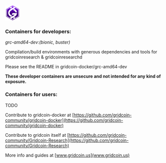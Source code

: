 ![gridcoin logo](https://github.com/gridcoin-community/Gridcoin-Research/blob/development/share/icons/hicolor/48x48/apps/gridcoinresearch.png "gridcoin logo")

### Containers for developers:

*grc-amd64-dev:(bionic, buster)*

Compilation/build environments with generous dependencies and tools for gridcoinresearch & gridcoinresearchd

Please see the README in gridcoin-docker/grc-amd64-dev

**These developer containers are unsecure and not intended for any kind of exposure.**

### Containers for users:

TODO


Contribute to gridcoin-docker at [https://github.com/gridcoin-community/gridcoin-docker](https://github.com/gridcoin-community/gridcoin-docker)

Contribute to gridcoin itself at [https://github.com/gridcoin-community/Gridcoin-Research](https://github.com/gridcoin-community/Gridcoin-Research)

More info and guides at [www.gridcoin.us](www.gridcoin.us)
